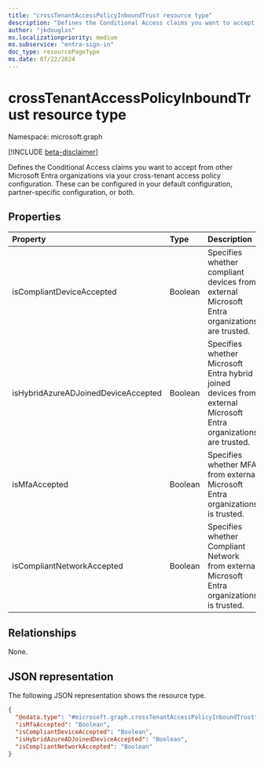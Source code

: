 ```yaml
---
title: "crossTenantAccessPolicyInboundTrust resource type"
description: "Defines the Conditional Access claims you want to accept from other organizations via your cross-tenant access policy configuration."
author: "jkdouglas"
ms.localizationpriority: medium
ms.subservice: "entra-sign-in"
doc_type: resourcePageType
ms.date: 07/22/2024
---
```


# crossTenantAccessPolicyInboundTrust resource type

Namespace: microsoft.graph

[!INCLUDE [beta-disclaimer](../../includes/beta-disclaimer.md)]

Defines the Conditional Access claims you want to accept from other Microsoft Entra organizations via your cross-tenant access policy configuration. These can be configured in your default configuration, partner-specific configuration, or both.

## Properties

|Property|Type|Description|
|:---|:---|:---|
| isCompliantDeviceAccepted | Boolean | Specifies whether compliant devices from external Microsoft Entra organizations are trusted. |
| isHybridAzureADJoinedDeviceAccepted | Boolean | Specifies whether Microsoft Entra hybrid joined devices from external Microsoft Entra organizations are trusted. |
| isMfaAccepted | Boolean | Specifies whether MFA from external Microsoft Entra organizations is trusted.|
| isCompliantNetworkAccepted | Boolean | Specifies whether Compliant Network from external Microsoft Entra organizations is trusted.|

## Relationships

None.

## JSON representation

The following JSON representation shows the resource type.
<!-- {
  "blockType": "resource",
  "@odata.type": "microsoft.graph.crossTenantAccessPolicyInboundTrust"
}
-->

``` json
{
  "@odata.type": "#microsoft.graph.crossTenantAccessPolicyInboundTrust",
  "isMfaAccepted": "Boolean",
  "isCompliantDeviceAccepted": "Boolean",
  "isHybridAzureADJoinedDeviceAccepted": "Boolean",
  "isCompliantNetworkAccepted": "Boolean"
}
```
